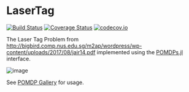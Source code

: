 # LaserTag

[![Build Status](https://travis-ci.org/JuliaPOMDP/LaserTag.jl.svg?branch=master)](https://travis-ci.org/JuliaPOMDP/LaserTag.jl)
[![Coverage Status](https://coveralls.io/repos/JuliaPOMDP/LaserTag.jl/badge.svg?branch=master&service=github)](https://coveralls.io/github/JuliaPOMDP/LaserTag.jl?branch=master)
[![codecov.io](http://codecov.io/github/JuliaPOMDP/LaserTag.jl/coverage.svg?branch=master)](http://codecov.io/github/JuliaPOMDP/LaserTag.jl?branch=master)

The Laser Tag Problem from http://bigbird.comp.nus.edu.sg/m2ap/wordpress/wp-content/uploads/2017/08/jair14.pdf implemented using the [POMDPs.jl](https://github.com/JuliaPOMDP/POMDPs.jl) interface.

![image](https://user-images.githubusercontent.com/4240491/181133301-11704255-3e1a-4ec0-957a-8024d8159a8a.png)

See [POMDP Gallery](https://github.com/JuliaPOMDP/POMDPGallery.jl#lasertag) for usage.
